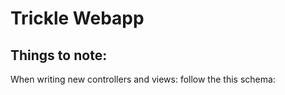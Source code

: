 # Trickle Webapp



## Things to note:

<a ui-sref="appDetails({appId: app._id})">

When writing new controllers and views: follow the this schema:

